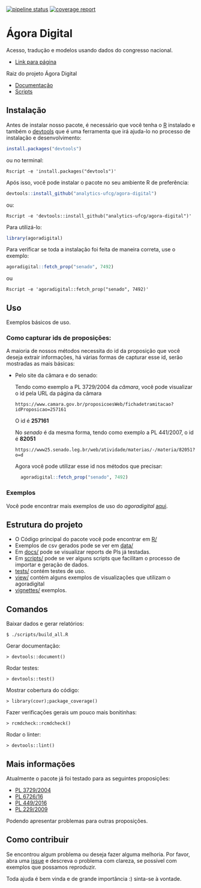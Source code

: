 [![pipeline status](https://gitlab.com/analytics-ufcg/agora-digital/badges/master/pipeline.svg)](https://gitlab.com/analytics-ufcg/agora-digital/commits/master)
[![coverage report](https://gitlab.com/analytics-ufcg/agora-digital/badges/master/coverage.svg)](https://gitlab.com/analytics-ufcg/agora-digital/commits/master)

# Ágora Digital
 Acesso, tradução e modelos usando dados do congresso nacional.
 
- [Link para página](https://analytics-ufcg.github.io/agora-digital/)

Raiz do projeto Ágora Digital

- [Documentação](/docs)
- [Scripts](/scripts)

## Instalação

Antes de instalar nosso pacote, é necessário que você tenha o [R](https://www.r-project.org/) instalado e também o [devtools](https://github.com/r-lib/devtools) que é uma ferramenta que irá ajuda-lo no processo de instalação e desenvolvimento:

```R
install.packages("devtools")
```

ou no terminal:

```
Rscript -e 'install.packages("devtools")'
```

Após isso, você pode instalar o pacote no seu ambiente R de preferência:

```R 
devtools::install_github("analytics-ufcg/agora-digital")
```
  
  ou:
```
Rscript -e 'devtools::install_github("analytics-ufcg/agora-digital")'
```


Para utilizá-lo:

```R
library(agoradigital)
```

Para verificar se toda a instalação foi feita de maneira correta, use o exemplo:

```R
agoradigital::fetch_prop("senado", 7492)
```

ou 
 
```
Rscript -e 'agoradigital::fetch_prop("senado", 7492)'
```

## Uso
Exemplos básicos de uso.


### Como capturar ids de proposições:
A maioria de nossos métodos necessita do id da proposição que você deseja extrair informações,
há várias formas de capturar esse id, serão mostradas as mais básicas:
    
  - Pelo site da câmara e do senado:
      
      Tendo como exemplo a PL 3729/2004 da *câmara*, você pode visualizar o id pela URL da página da   câmara
        
        
        https://www.camara.gov.br/proposicoesWeb/fichadetramitacao?idProposicao=257161
  
  
    O id é **257161**
      
    No *senado* é da mesma forma, tendo como exemplo a PL 441/2007, o id é **82051**
      
      
        https://www25.senado.leg.br/web/atividade/materias/-/materia/82051?o=d


    Agora você pode utilizar esse id nos métodos que precisar:
    
    
    ```R
      agoradigital::fetch_prop("senado", 7492)
    ```
   
    
### Exemplos
  Você pode encontrar mais exemplos de uso do *agoradigital* [aqui](https://github.com/analytics-ufcg/agora-digital/tree/master/docs).

## Estrutura do projeto

* O Código principal do pacote você pode encontrar em [R/](https://github.com/analytics-ufcg/agora-digital/tree/master/R)
* Exemplos de csv gerados pode se ver em [data/](https://github.com/analytics-ufcg/agora-digital/tree/master/data)
* Em [docs/](https://github.com/analytics-ufcg/agora-digital/tree/master/docs) pode se visualizar reports de Pls já
 testadas.
* Em [scripts/](https://github.com/analytics-ufcg/agora-digital/tree/master/scripts) pode se ver alguns scripts que facilitam o processo de importar e geração de dados.
* [tests/](https://github.com/analytics-ufcg/agora-digital/tree/master/tests) contém testes de uso.
* [view/](https://github.com/analytics-ufcg/agora-digital/tree/master/view) contém alguns exemplos de visualizações que utilizam o agoradigital
* [vignettes/](https://github.com/analytics-ufcg/agora-digital/tree/master/vignettes) exemplos.

## Comandos

Baixar dados e gerar relatórios:

    $ ./scripts/build_all.R

Gerar documentação:

    > devtools::document()

Rodar testes:

    > devtools::test()

Mostrar cobertura do código:

    > library(covr);package_coverage()

Fazer verificações gerais um pouco mais bonitinhas:

    > rcmdcheck::rcmdcheck()

Rodar o linter:
    
    > devtools::lint()
    
## Mais informações

  Atualmente o pacote já foi testado para as seguintes proposições:
  
  - [PL 3729/2004](http://www.camara.gov.br/proposicoesWeb/fichadetramitacao?idProposicao=257161)
  - [PL 6726/16](http://www.camara.gov.br/proposicoesWeb/fichadetramitacao?idProposicao=2121442)
  - [PL 449/2016](https://www25.senado.leg.br/web/atividade/materias/-/materia/127753?o=d) 
  - [PL 229/2009](https://www25.senado.leg.br/web/atividade/materias/-/materia/91341)
  
  Podendo apresentar problemas para outras proposições.
  
## Como contribuir

  Se encontrou algum problema ou deseja fazer alguma melhoria. Por favor, abra uma [issue](https://github.com/analytics-ufcg/agora-digital/issues) e descreva o problema com clareza, se possível com exemplos que possamos reproduzir.
  
  Toda ajuda é bem vinda e de grande importância :) sinta-se à vontade.
